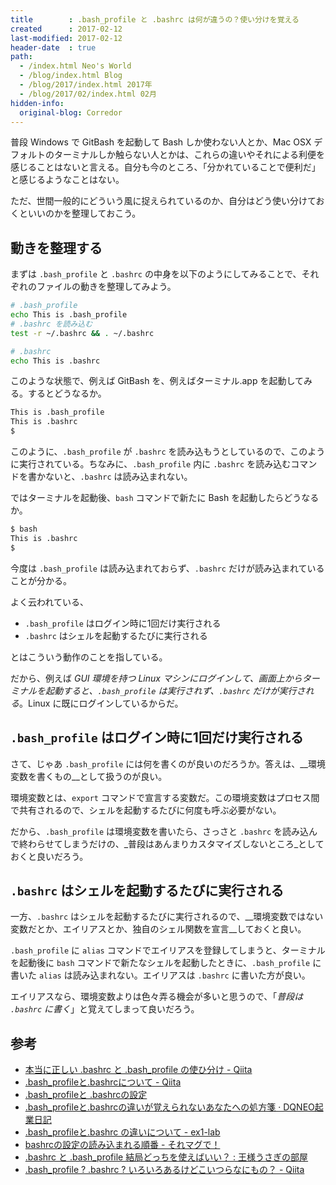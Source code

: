 ```yaml
---
title        : .bash_profile と .bashrc は何が違うの？使い分けを覚える
created      : 2017-02-12
last-modified: 2017-02-12
header-date  : true
path:
  - /index.html Neo's World
  - /blog/index.html Blog
  - /blog/2017/index.html 2017年
  - /blog/2017/02/index.html 02月
hidden-info:
  original-blog: Corredor
---
```


普段 Windows で GitBash を起動して Bash しか使わない人とか、Mac OSX デフォルトのターミナルしか触らない人とかは、これらの違いやそれによる利便を感じることはないと言える。自分も今のところ、「分かれていることで便利だ」と感じるようなことはない。

ただ、世間一般的にどういう風に捉えられているのか、自分はどう使い分けておくといいのかを整理しておこう。

## 動きを整理する

まずは `.bash_profile` と `.bashrc` の中身を以下のようにしてみることで、それぞれのファイルの動きを整理してみよう。

```bash
# .bash_profile
echo This is .bash_profile
# .bashrc を読み込む
test -r ~/.bashrc && . ~/.bashrc
```

```bash
# .bashrc
echo This is .bashrc
```

このような状態で、例えば GitBash を、例えばターミナル.app を起動してみる。するとどうなるか。

```bash
This is .bash_profile
This is .bashrc
$
```

このように、`.bash_profile` が `.bashrc` を読み込もうとしているので、このように実行されている。ちなみに、`.bash_profile` 内に `.bashrc` を読み込むコマンドを書かないと、`.bashrc` は読み込まれない。

ではターミナルを起動後、`bash` コマンドで新たに Bash を起動したらどうなるか。

```bash
$ bash
This is .bashrc
$
```

今度は `.bash_profile` は読み込まれておらず、`.bashrc` だけが読み込まれていることが分かる。

よく云われている、

- `.bash_profile` はログイン時に1回だけ実行される
- `.bashrc` はシェルを起動するたびに実行される

とはこういう動作のことを指している。

だから、例えば *GUI 環境を持つ Linux マシンにログインして、画面上からターミナルを起動すると、`.bash_profile` は実行されず、`.bashrc` だけが実行される*。Linux に既にログインしているからだ。

## `.bash_profile` はログイン時に1回だけ実行される

さて、じゃあ `.bash_profile` には何を書くのが良いのだろうか。答えは、__環境変数を書くもの__として扱うのが良い。

環境変数とは、`export` コマンドで宣言する変数だ。この環境変数はプロセス間で共有されるので、シェルを起動するたびに何度も呼ぶ必要がない。

だから、`.bash_profile` は環境変数を書いたら、さっさと `.bashrc` を読み込んで終わらせてしまうだけの、_普段はあんまりカスタマイズしないところ_としておくと良いだろう。

## `.bashrc` はシェルを起動するたびに実行される

一方、`.bashrc` はシェルを起動するたびに実行されるので、__環境変数ではない変数だとか、エイリアスとか、独自のシェル関数を宣言__しておくと良い。

`.bash_profile` に `alias` コマンドでエイリアスを登録してしまうと、ターミナルを起動後に `bash` コマンドで新たなシェルを起動したときに、`.bash_profile` に書いた `alias` は読み込まれない。エイリアスは `.bashrc` に書いた方が良い。

エイリアスなら、環境変数よりは色々弄る機会が多いと思うので、「_普段は `.bashrc` に書く_」と覚えてしまって良いだろう。

## 参考

- [本当に正しい .bashrc と .bash_profile の使ひ分け - Qiita](http://qiita.com/magicant/items/d3bb7ea1192e63fba850)
- [.bash_profileと.bashrcについて - Qiita](http://qiita.com/shyamahira/items/260862743e4c9794b5d2)
- [.bash_profileと .bashrcの設定](http://osksn2.hep.sci.osaka-u.ac.jp/~taku/osx/bash_profile.html)
- [.bash_profileと.bashrcの違いが覚えられないあなたへの処方箋 · DQNEO起業日記](http://dqn.sakusakutto.jp/2012/08/bash_profile_bashrc.html)
- [.bash_profileと.bashrc の違いについて - ex1-lab](https://ex1.m-yabe.com/archives/1980)
- [bashrcの設定の読み込まれる順番 - それマグで！](http://takuya-1st.hatenablog.jp/entry/20110102/1293970212)
- [.bashrc と .bash_profile 結局どっちを使えばいい？ : 王様うさぎの部屋](http://usagidaioh.exblog.jp/17578556)
- [.bash_profile ? .bashrc ? いろいろあるけどこいつらなにもの？ - Qiita](http://qiita.com/hirokishirai/items/5a529c8395c4b336bf31)
